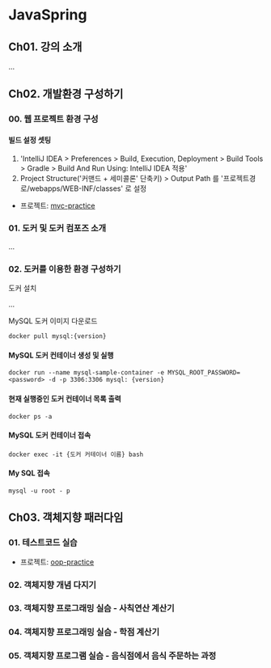 # JavaSpring

## Ch01. 강의 소개

...

## Ch02. 개발환경 구성하기


### 00. 웹 프로젝트 환경 구성

#### 빌드 설정 셋팅
1. 'IntelliJ IDEA > Preferences > Build, Execution, Deployment > Build Tools > Gradle > Build And Run Using: IntelliJ IDEA 적용'
2. Project Structure('커맨드 + 세미콜론' 단축키) > Output Path 를 '프로젝트경로/webapps/WEB-INF/classes' 로 설정

- 프로젝트: [mvc-practice](mvc-practice) 


### 01. 도커 및 도커 컴포즈 소개

...


### 02. 도커를 이용한 환경 구성하기

도커 설치   

...

MySQL 도커 이미지 다운로드 

```
docker pull mysql:{version}
```



#### MySQL 도커 컨테이너 생성 및 실행

```
docker run --name mysql-sample-container -e MYSQL_ROOT_PASSWORD=<password> -d -p 3306:3306 mysql: {version}
```

#### 현재 실행중인 도커 컨테이너 목록 출력
```
docker ps -a
```

#### MySQL 도커 컨테이너 접속

```
docker exec -it {도커 커테이너 이름} bash
```

#### My SQL 접속
``` 
mysql -u root - p
```

## Ch03. 객체지향 패러다임


### 01. 테스트코드 실습

- 프로젝트: [oop-practice](oop-practice) 

### 02. 객체지향 개념 다지기

### 03. 객체지향 프로그래밍 실슴 - 사칙연산 계산기

### 04. 객체지향 프로그래밍 실슴 - 학점 계산기

### 05. 객체지향 프로그램 실슴 - 음식점에서 음식 주문하는 과정


